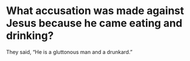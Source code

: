 # What accusation was made against Jesus because he came eating and drinking?

They said, “He is a gluttonous man and a drunkard.”
